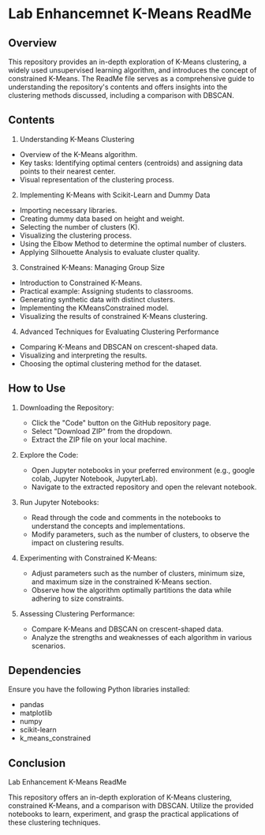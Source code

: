 # Lab Enhancemnet K-Means ReadMe

## Overview

This repository provides an in-depth exploration of K-Means clustering, a widely used unsupervised learning algorithm, and introduces the concept of constrained K-Means. The ReadMe file serves as a comprehensive guide to understanding the repository's contents and offers insights into the clustering methods discussed, including a comparison with DBSCAN.


## Contents

1. Understanding K-Means Clustering
- Overview of the K-Means algorithm.
- Key tasks: Identifying optimal centers (centroids) and assigning data points to their nearest center.
- Visual representation of the clustering process.

2. Implementing K-Means with Scikit-Learn and Dummy Data
- Importing necessary libraries.
- Creating dummy data based on height and weight.
- Selecting the number of clusters (K).
- Visualizing the clustering process.
- Using the Elbow Method to determine the optimal number of clusters.
- Applying Silhouette Analysis to evaluate cluster quality.

3. Constrained K-Means: Managing Group Size
- Introduction to Constrained K-Means.
- Practical example: Assigning students to classrooms.
- Generating synthetic data with distinct clusters.
- Implementing the KMeansConstrained model.
- Visualizing the results of constrained K-Means clustering.

4. Advanced Techniques for Evaluating Clustering Performance
- Comparing K-Means and DBSCAN on crescent-shaped data.
- Visualizing and interpreting the results.
- Choosing the optimal clustering method for the dataset.

## How to Use

1. Downloading the Repository:
   - Click the "Code" button on the GitHub repository page.
   - Select "Download ZIP" from the dropdown.
   - Extract the ZIP file on your local machine.

2. Explore the Code:
   - Open Jupyter notebooks in your preferred environment (e.g., google colab, Jupyter Notebook, JupyterLab).
   - Navigate to the extracted repository and open the relevant notebook.

3. Run Jupyter Notebooks:
   - Read through the code and comments in the notebooks to understand the concepts and implementations.
   - Modify parameters, such as the number of clusters, to observe the impact on clustering results.

4. Experimenting with Constrained K-Means:
   - Adjust parameters such as the number of clusters, minimum size, and maximum size in the constrained K-Means section.
   - Observe how the algorithm optimally partitions the data while adhering to size constraints.

5. Assessing Clustering Performance:
   - Compare K-Means and DBSCAN on crescent-shaped data.
   - Analyze the strengths and weaknesses of each algorithm in various scenarios.

## Dependencies

Ensure you have the following Python libraries installed:

- pandas
- matplotlib
- numpy
- scikit-learn
- k_means_constrained

## Conclusion

Lab Enhancement K-Means ReadMe

This repository offers an in-depth exploration of K-Means clustering, constrained K-Means, and a comparison with DBSCAN. Utilize the provided notebooks to learn, experiment, and grasp the practical applications of these clustering techniques.

